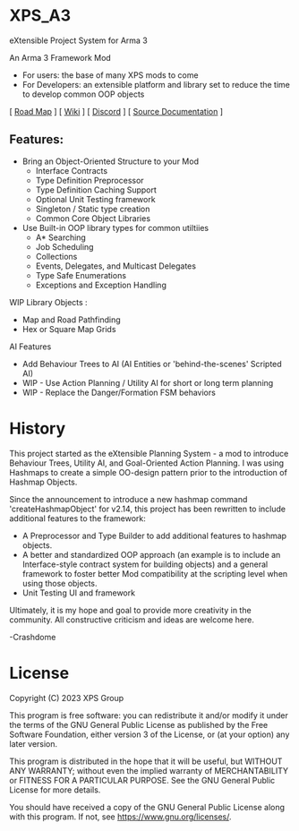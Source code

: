 # XPS_A3
eXtensible Project System for Arma 3
 
An Arma 3 Framework Mod
 - For users: the base of many XPS mods to come
 - For Developers: an extensible platform and library set to reduce the time to develop common OOP objects

[ [Road Map](https://xps-group.notion.site/6182e1ad293b4572bec60726a997e279?v=58732b82ad9f4ea2a6e86446ea4031fd&pvs=4) ] 
[ [Wiki](https://xps-group.notion.site/0f5270147d434c9387d49a3b16311a75?v=6b8b37e55002438893964177eec15bca&pvs=4) ] 
[ [Discord](https://discord.gg/ryXZjDY7En) ] 
[ [Source Documentation](https://xps-group.github.io/) ] 

## Features:
  - Bring an Object-Oriented Structure to your Mod
    - Interface Contracts
    - Type Definition Preprocessor
    - Type Definition Caching Support
    - Optional Unit Testing framework
    - Singleton / Static type creation
    - Common Core Object Libraries   
  - Use Built-in OOP library types for common utiltiies
    - A* Searching
    - Job Scheduling
    - Collections
    - Events, Delegates, and Multicast Delegates
    - Type Safe Enumerations
    - Exceptions and Exception Handling
    
  WIP Library Objects :
  - Map and Road Pathfinding
  - Hex or Square Map Grids

  AI Features  
  - Add Behaviour Trees to AI (AI Entities or 'behind-the-scenes' Scripted AI)
  - WIP - Use Action Planning / Utility AI for short or long term planning
  - WIP - Replace the Danger/Formation FSM behaviors

# History
This project started as the eXtensible Planning System - a mod to introduce Behaviour Trees, Utility AI, and Goal-Oriented Action Planning. I was using Hashmaps to create a simple OO-design pattern prior to the introduction of Hashmap Objects.

Since the announcement to introduce a new hashmap command 'createHashmapObject' for v2.14, this project has been rewritten to include additional features to the framework:
  - A Preprocessor and Type Builder to add additional features to hashmap objects.
  - A better and standardized OOP approach (an example is to include an Interface-style contract system for building objects) and a general framework to foster better Mod compatibility at the scripting level when using those objects.
  - Unit Testing UI and framework 

 
Ultimately, it is my hope and goal to provide more creativity in the community. All constructive criticism and ideas are welcome here.
 
 -Crashdome


# License
Copyright (C) 2023  XPS Group 

This program is free software: you can redistribute it and/or modify
it under the terms of the GNU General Public License as published by
the Free Software Foundation, either version 3 of the License, or
(at your option) any later version.

This program is distributed in the hope that it will be useful,
but WITHOUT ANY WARRANTY; without even the implied warranty of
MERCHANTABILITY or FITNESS FOR A PARTICULAR PURPOSE.  See the
GNU General Public License for more details.

You should have received a copy of the GNU General Public License
along with this program.  If not, see <https://www.gnu.org/licenses/>.
